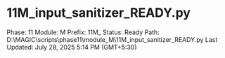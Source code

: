 # 11M_input_sanitizer_READY.py

Phase: 11
Module: M
Prefix: 11M_
Status: Ready
Path: D:\MAGIC\scripts\phase11\module_M\11M_input_sanitizer_READY.py
Last Updated: July 28, 2025 5:14 PM (GMT+5:30)